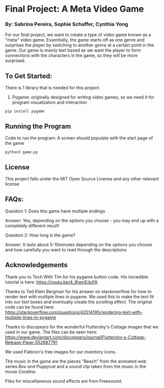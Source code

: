 
# Final Project: A Meta Video Game
### By: Sabrina Pereira, Sophie Schaffer, Cynthia Yong

For our final project, we want to create a type of video game known as a "meta" video game. Essentially, the game starts off as one genre and surprises the player by switching to another genre at a certain point in the game. Our game is mainly text based as we want the player to form connections with the characters in the game, so they will be more surprised.

## To Get Started:
There is 1 library that is needed for this project:

1. Pygame: originally designed for writing video games, so we need it for program visualization and interaction
```
pip install pygame
```

## Running the Program
Code to run the program: A screen should populate with the start page of the game

```
python3 game.py
```

## License

This project falls under the MIT Open Source License and any other relevant license

## FAQs:

Question 1: Does this game have multiple endings

Answer: Yes, depending on the options you choose - you may end up with a completely different result!

Question 2: How long is the game?

Answer: It lasts about 5-10minutes depending on the options you choose and how carefully you want to read through the descriptions

## Acknowledgements

Thank you to Tech With Tim for his pygame button code. His incredible tutorial is here: https://youtu.be/4_9twnEduFA

Thanks to Ted Klein Bergman for his answer on stackoverflow for how to render text with multiple lines in pygame. We used this to make the text fit into our text boxes and eventually create the scrolling effect. The original code can be found here: https://stackoverflow.com/questions/42014195/rendering-text-with-multiple-lines-in-pygame

Thanks to discopears for the wonderful Fluttershy's Cottage images that we used in our game. The files can be seen here: https://www.deviantart.com/discopears/journal/Fluttershy-s-Cottage-Release-Page-552687791

We used Flaticon's free images for our inventory icons.

The music in the game are the pieces "Beach" from the animated web series *Bee and Puppycat* and a sound clip taken from the music in the movie *Coraline*.

Files for miscellaneous sound effects are from Freesound.
